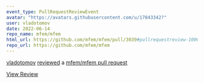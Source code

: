 ```yaml
---
event_type: PullRequestReviewEvent
avatar: "https://avatars.githubusercontent.com/u/17843342?"
user: vladotomov
date: 2022-06-14
repo_name: mfem/mfem
html_url: https://github.com/mfem/mfem/pull/3039#pullrequestreview-1006546207
repo_url: https://github.com/mfem/mfem
---
```


<a href='https://github.com/vladotomov' target='_blank'>vladotomov</a> <a href='https://github.com/mfem/mfem/pull/3039#pullrequestreview-1006546207' target='_blank'>reviewed</a> a <a href='https://github.com/mfem/mfem/pull/3039' target='_blank'>mfem/mfem pull request</a>

<small></small>

<a href='https://github.com/mfem/mfem/pull/3039#pullrequestreview-1006546207' target='_blank'>View Review</a>